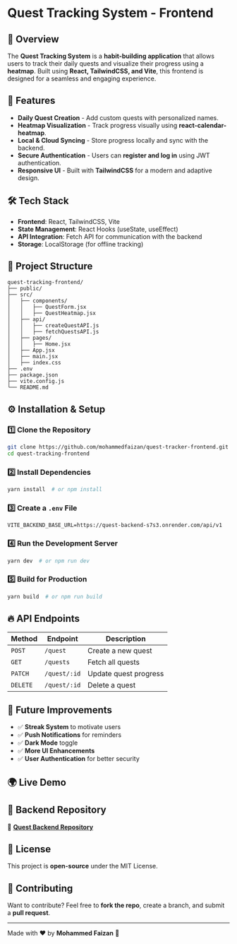 # Quest Tracking System - Frontend

## 📌 Overview

The **Quest Tracking System** is a **habit-building application** that allows users to track their daily quests and visualize their progress using a **heatmap**. Built using **React, TailwindCSS, and Vite**, this frontend is designed for a seamless and engaging experience.

## 🚀 Features

- **Daily Quest Creation** - Add custom quests with personalized names.
- **Heatmap Visualization** - Track progress visually using **react-calendar-heatmap**.
- **Local & Cloud Syncing** - Store progress locally and sync with the backend.
- **Secure Authentication** - Users can **register and log in** using JWT authentication.
- **Responsive UI** - Built with **TailwindCSS** for a modern and adaptive design.

## 🛠️ Tech Stack

- **Frontend**: React, TailwindCSS, Vite
- **State Management**: React Hooks (useState, useEffect)
- **API Integration**: Fetch API for communication with the backend
- **Storage**: LocalStorage (for offline tracking)

## 📂 Project Structure

```
quest-tracking-frontend/
├── public/
├── src/
│   ├── components/
│   │   ├── QuestForm.jsx
│   │   ├── QuestHeatmap.jsx
│   ├── api/
│   │   ├── createQuestAPI.js
│   │   ├── fetchQuestsAPI.js
│   ├── pages/
│   │   ├── Home.jsx
│   ├── App.jsx
│   ├── main.jsx
│   ├── index.css
├── .env
├── package.json
├── vite.config.js
└── README.md
```

## ⚙️ Installation & Setup

### 1️⃣ Clone the Repository

```sh
git clone https://github.com/mohammedfaizan/quest-tracker-frontend.git
cd quest-tracking-frontend
```

### 2️⃣ Install Dependencies

```sh
yarn install  # or npm install
```

### 3️⃣ Create a `.env` File

```
VITE_BACKEND_BASE_URL=https://quest-backend-s7s3.onrender.com/api/v1
```

### 4️⃣ Run the Development Server

```sh
yarn dev  # or npm run dev
```

### 5️⃣ Build for Production

```sh
yarn build  # or npm run build
```

## 🔥 API Endpoints

| Method   | Endpoint     | Description           |
| -------- | ------------ | --------------------- |
| `POST`   | `/quest`     | Create a new quest    |
| `GET`    | `/quests`    | Fetch all quests      |
| `PATCH`  | `/quest/:id` | Update quest progress |
| `DELETE` | `/quest/:id` | Delete a quest        |

## 🌟 Future Improvements

- ✅ **Streak System** to motivate users
- ✅ **Push Notifications** for reminders
- ✅ **Dark Mode** toggle
- ✅ **More UI Enhancements**
- ✅ **User Authentication** for better security

## 🌍 Live Demo

## 🔗 Backend Repository

🔗 **[Quest Backend Repository](https://github.com/mohammedfaizan/quest_backend)**

## 📜 License

This project is **open-source** under the MIT License.

## 🤝 Contributing

Want to contribute? Feel free to **fork the repo**, create a branch, and submit a **pull request**.

---

Made with ❤️ by **Mohammed Faizan** 🚀
